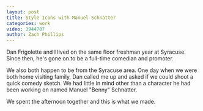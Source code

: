 ```yaml
---
layout: post
title: Style Icons with Manuel Schnatter
categories: work
video: 3944787
author: Zach Phillips
---
```


Dan Frigolette and I lived on the same floor freshman year at Syracuse. Since then, he's gone on to be a full-time comedian and promoter.

We also both happen to be from the Syracuse area. One day when we were both home visiting family, Dan called me up and asked if we could shoot a quick comedy sketch. We had little in mind other than a character he had been working on named Manuel "Benny" Schnatter.

We spent the afternoon together and this is what we made.